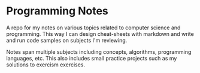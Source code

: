# Programming Notes

A repo for my notes on various topics related to computer science and programming. This way I can design cheat-sheets with markdown and write and run code samples on subjects I'm reviewing.

Notes span multiple subjects including concepts, algorithms, programming languages, etc. This also includes small practice projects such as my solutions to exercism exercises.
